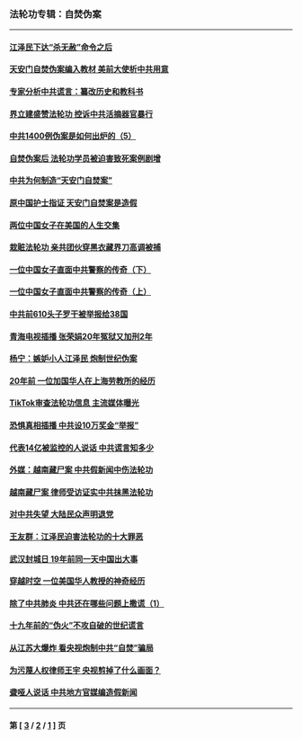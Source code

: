 ### 法轮功专辑：自焚伪案
---
#### [江泽民下达“杀无赦”命令之后](../../pages/nf5562/n13878084.md?03070430) 
#### [天安门自焚伪案编入教材 美前大使析中共用意](../../pages/nf5562/n13791932.md?03070430) 
#### [专家分析中共谎言：纂改历史和教科书](../../pages/nf5562/n13781542.md?03070430) 
#### [界立建盛赞法轮功 控诉中共活摘器官暴行](../../pages/nf5562/n13781971.md?03070430) 
#### [中共1400例伪案是如何出炉的（5）](../../pages/nf5562/n13226831.md?03070430) 
#### [自焚伪案后 法轮功学员被迫害致死案例剧增](../../pages/nf5562/n13190600.md?03070430) 
#### [中共为何制造“天安门自焚案”](../../pages/nf5562/n13183270.md?03070430) 
#### [原中国护士指证 天安门自焚案是造假](../../pages/nf5562/n13172289.md?03070430) 
#### [两位中国女子在美国的人生交集](../../pages/nf5562/n13156138.md?03070430) 
#### [栽赃法轮功 亲共团伙穿黑衣藏界刀高调被捕](../../pages/nf5562/n13073780.md?03070430) 
#### [一位中国女子直面中共警察的传奇（下）](../../pages/nf5562/n12989706.md?03070430) 
#### [一位中国女子直面中共警察的传奇（上）](../../pages/nf5562/n12985072.md?03070430) 
#### [中共前610头子罗干被举报给38国](../../pages/nf5562/n12975419.md?03070430) 
#### [青海电视插播 张荣娟20年冤狱又加刑2年](../../pages/nf5562/n12738166.md?03070430) 
#### [杨宁：嫉妒小人江泽民 炮制世纪伪案](../../pages/nf5562/n12724108.md?03070430) 
#### [20年前 一位加国华人在上海劳教所的经历](../../pages/nf5562/n12707932.md?03070430) 
#### [TikTok审查法轮功信息 主流媒体曝光](../../pages/nf5562/n12362336.md?03070430) 
#### [恐惧真相插播 中共设10万奖金“举报”](../../pages/nf5562/n12306396.md?03070430) 
#### [代表14亿被监控的人说话 中共谎言知多少](../../pages/nf5562/n12297484.md?03070430) 
#### [外媒：越南藏尸案 中共假新闻中伤法轮功](../../pages/nf5562/n12264411.md?03070430) 
#### [越南藏尸案 律师受访证实中共抹黑法轮功](../../pages/nf5562/n12261878.md?03070430) 
#### [对中共失望 大陆民众声明退党](../../pages/nf5562/n12187315.md?03070430) 
#### [王友群：江泽民迫害法轮功的十大罪恶](../../pages/nf5562/n12169074.md?03070430) 
#### [武汉封城日 19年前同一天中国出大事](../../pages/nf5562/n12150901.md?03070430) 
#### [穿越时空  一位美国华人教授的神奇经历](../../pages/nf5562/n12097460.md?03070430) 
#### [除了中共肺炎 中共还在哪些问题上撒谎（1）](../../pages/nf5562/n11955770.md?03070430) 
#### [十九年前的“伪火”不攻自破的世纪谎言](../../pages/nf5562/n11813238.md?03070430) 
#### [从江苏大爆炸 看央视炮制中共“自焚”骗局](../../pages/nf5562/n11140275.md?03070430) 
#### [为污蔑人权律师王宇 央视剪掉了什么画面？](../../pages/nf5562/n11130142.md?03070430) 
#### [聋哑人说话 中共地方官媒编造假新闻](../../pages/nf5562/n11006067.md?03070430) 

---
#### 第 [ [3](./3.md?03070430) / [2](./2.md?03070430) / [1](./1.md?03070430) ] 页
